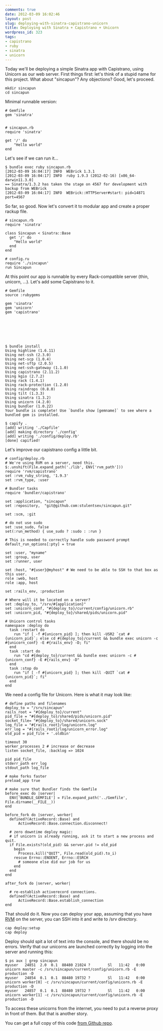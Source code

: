 ```yaml
---
comments: true
date: 2012-03-09 16:02:46
layout: post
slug: deploying-with-sinatra-capistrano-unicorn
title: Deploying with Sinatra + Capistrano + Unicorn
wordpress_id: 323
tags:
- capistrano
- ruby
- sinatra
- unicorn
---
```


Today we'll be deploying a simple Sinatra app with Capistrano, using Unicorn as our web server. First things first: let's think of a stupid name for this project. What about "sincapun"? Any objections? Good, let's proceed.




    
    
    mkdir sincapun
    cd sincapun
    





Minimal runnable version:




    
    
    # Gemfile
    gem 'sinatra'
    
    
    # sincapun.rb
    require 'sinatra'
    
    get '/' do
        "Hello world"
    end
    





Let's see if we can run it...




    
    
    $ bundle exec ruby sincapun.rb 
    [2012-03-09 16:04:17] INFO  WEBrick 1.3.1
    [2012-03-09 16:04:17] INFO  ruby 1.9.3 (2012-02-16) [x86_64-darwin11.3.0]
    == Sinatra/1.3.2 has taken the stage on 4567 for development with backup from WEBrick
    [2012-03-09 16:04:17] INFO  WEBrick::HTTPServer#start: pid=14871 port=4567
    





So far, so good. Now let's convert it to modular app and create a proper rackup file.




    
    
    # sincapun.rb
    require 'sinatra'
    
    class Sincapun < Sinatra::Base
      get '/' do
        "Hello world"
      end
    end
    
    # config.ru
    require './sincapun'
    run Sincapun
    





At this point our app is runnable by every Rack-compatible server (thin, unicorn, ...). Let's add some Capistrano to it.




    
    
    # Gemfile
    source :rubygems
    
    gem 'sinatra'
    gem 'unicorn'
    gem 'capistrano'
    




    
    
    $ bundle install
    Using highline (1.6.11) 
    Using net-ssh (2.3.0) 
    Using net-scp (1.0.4) 
    Using net-sftp (2.0.5) 
    Using net-ssh-gateway (1.1.0) 
    Using capistrano (2.11.2) 
    Using kgio (2.7.2) 
    Using rack (1.4.1) 
    Using rack-protection (1.2.0) 
    Using raindrops (0.8.0) 
    Using tilt (1.3.3) 
    Using sinatra (1.3.2) 
    Using unicorn (4.2.0) 
    Using bundler (1.0.22) 
    Your bundle is complete! Use `bundle show [gemname]` to see where a bundled gem is installed.
    
    $ capify .
    [add] writing './Capfile'
    [add] making directory './config'
    [add] writing './config/deploy.rb'
    [done] capified!
    





Let's improve our capistrano config a little bit.




    
    
    # config/deploy.rb
    # We're using RVM on a server, need this.
    $:.unshift(File.expand_path('./lib', ENV['rvm_path']))
    require 'rvm/capistrano'
    set :rvm_ruby_string, '1.9.3'
    set :rvm_type, :user
    
    # Bundler tasks
    require 'bundler/capistrano'
    
    set :application, "sincapun"
    set :repository,  "git@github.com:stulentsev/sincapun.git"
    
    set :scm, :git
    
    # do not use sudo
    set :use_sudo, false
    set(:run_method) { use_sudo ? :sudo : :run }
    
    # This is needed to correctly handle sudo password prompt
    default_run_options[:pty] = true
    
    set :user, "myname"
    set :group, user
    set :runner, user
    
    set :host, "#{user}@myhost" # We need to be able to SSH to that box as this user.
    role :web, host
    role :app, host
    
    set :rails_env, :production
    
    # Where will it be located on a server?
    set :deploy_to, "/srv/#{application}"
    set :unicorn_conf, "#{deploy_to}/current/config/unicorn.rb"
    set :unicorn_pid, "#{deploy_to}/shared/pids/unicorn.pid"
    
    # Unicorn control tasks
    namespace :deploy do
      task :restart do
        run "if [ -f #{unicorn_pid} ]; then kill -USR2 `cat #{unicorn_pid}`; else cd #{deploy_to}/current && bundle exec unicorn -c #{unicorn_conf} -E #{rails_env} -D; fi"
      end
      task :start do
        run "cd #{deploy_to}/current && bundle exec unicorn -c #{unicorn_conf} -E #{rails_env} -D"
      end
      task :stop do
        run "if [ -f #{unicorn_pid} ]; then kill -QUIT `cat #{unicorn_pid}`; fi"
      end
    end
    





We need a config file for Unicorn. Here is what it may look like:




    
    
    # define paths and filenames
    deploy_to = "/srv/sincapun"
    rails_root = "#{deploy_to}/current"
    pid_file = "#{deploy_to}/shared/pids/unicorn.pid"
    socket_file= "#{deploy_to}/shared/unicorn.sock"
    log_file = "#{rails_root}/log/unicorn.log"
    err_log = "#{rails_root}/log/unicorn_error.log"
    old_pid = pid_file + '.oldbin'
    
    timeout 30
    worker_processes 2 # increase or decrease
    listen socket_file, :backlog => 1024
    
    pid pid_file
    stderr_path err_log
    stdout_path log_file
    
    # make forks faster
    preload_app true 
    
    # make sure that Bundler finds the Gemfile
    before_exec do |server|
      ENV['BUNDLE_GEMFILE'] = File.expand_path('../Gemfile', File.dirname(__FILE__))
    end
    
    before_fork do |server, worker|
      defined?(ActiveRecord::Base) and
          ActiveRecord::Base.connection.disconnect!
    
      # zero downtime deploy magic:
      # if unicorn is already running, ask it to start a new process and quit.
      if File.exists?(old_pid) && server.pid != old_pid
        begin
          Process.kill("QUIT", File.read(old_pid).to_i)
        rescue Errno::ENOENT, Errno::ESRCH
          # someone else did our job for us
        end
      end
    end
    
    after_fork do |server, worker|
    
      # re-establish activerecord connections.
      defined?(ActiveRecord::Base) and
          ActiveRecord::Base.establish_connection
    end
    





That should do it. Now you can deploy your app, assuming that you have [RVM](http://beginrescueend.com/) on the server, you can SSH into it and write to /srv directory.




    
    
    cap deploy:setup
    cap deploy
    





Deploy should spit a lot of text into the console, and there should be no errors. Verify that our unicorns are launched correctly by logging into the server and running this:




    
    
    $ ps aux | grep sincapun
    myuser   24851  2.0  0.1  88480 21024 ?        Sl   11:42   0:00 unicorn master -c /srv/sincapun/current/config/unicorn.rb -E production -D                                         
    myuser   24854  0.1  0.1  88480 19732 ?        Sl   11:42   0:00 unicorn worker[0] -c /srv/sincapun/current/config/unicorn.rb -E production -D                                      
    myuser   24857  0.1  0.1  88480 19732 ?        Sl   11:42   0:00 unicorn worker[1] -c /srv/sincapun/current/config/unicorn.rb -E production -D                                      
    





To access these unicorns from the internet, you need to put a reverse proxy in front of them. But that is another story.





You can get a full copy of this code [from Github repo](https://github.com/stulentsev/sincapun).



